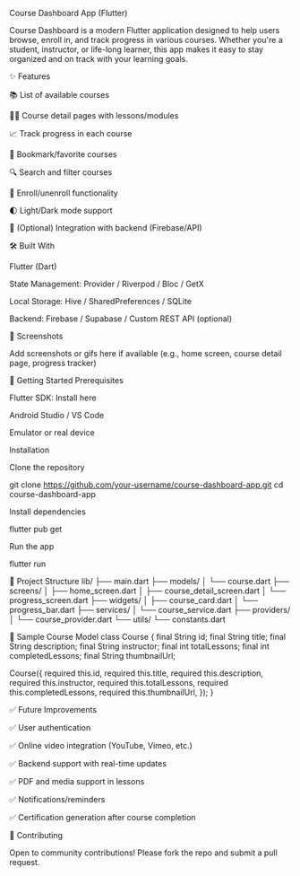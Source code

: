 Course Dashboard App (Flutter)

Course Dashboard is a modern Flutter application designed to help users browse, enroll in, and track progress in various courses. Whether you're a student, instructor, or life-long learner, this app makes it easy to stay organized and on track with your learning goals.

✨ Features

📚 List of available courses

🧑‍🏫 Course detail pages with lessons/modules

📈 Track progress in each course

🔖 Bookmark/favorite courses

🔍 Search and filter courses

📝 Enroll/unenroll functionality

🌓 Light/Dark mode support

🔗 (Optional) Integration with backend (Firebase/API)

🛠️ Built With

Flutter (Dart)

State Management: Provider / Riverpod / Bloc / GetX

Local Storage: Hive / SharedPreferences / SQLite

Backend: Firebase / Supabase / Custom REST API (optional)

📱 Screenshots

Add screenshots or gifs here if available (e.g., home screen, course detail page, progress tracker)

🚀 Getting Started
Prerequisites

Flutter SDK: Install here

Android Studio / VS Code

Emulator or real device

Installation

Clone the repository

git clone https://github.com/your-username/course-dashboard-app.git
cd course-dashboard-app


Install dependencies

flutter pub get


Run the app

flutter run

📁 Project Structure
lib/
├── main.dart
├── models/
│   └── course.dart
├── screens/
│   ├── home_screen.dart
│   ├── course_detail_screen.dart
│   └── progress_screen.dart
├── widgets/
│   ├── course_card.dart
│   └── progress_bar.dart
├── services/
│   └── course_service.dart
├── providers/
│   └── course_provider.dart
└── utils/
    └── constants.dart

📘 Sample Course Model
class Course {
  final String id;
  final String title;
  final String description;
  final String instructor;
  final int totalLessons;
  final int completedLessons;
  final String thumbnailUrl;

  Course({
    required this.id,
    required this.title,
    required this.description,
    required this.instructor,
    required this.totalLessons,
    required this.completedLessons,
    required this.thumbnailUrl,
  });
}

✅ Future Improvements

✅ User authentication

✅ Online video integration (YouTube, Vimeo, etc.)

✅ Backend support with real-time updates

✅ PDF and media support in lessons

✅ Notifications/reminders

✅ Certification generation after course completion

🤝 Contributing

Open to community contributions! Please fork the repo and submit a pull request.
